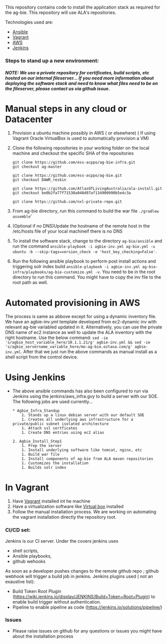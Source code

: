 This repository contains code to install the application stack as required for the ag-bie. This repository will use ALA's repositories.  

Technologies used are:
* [Ansible](https://www.ansible.com/)
* [Vagrant](https://www.vagrantup.com/)
* [AWS](https://aws.amazon.com/)
* [Jenkins](https://jenkins.io/)

### Steps to stand up a new environment: 

##### NOTE: We use a private repository for certificates, build scripts, etc hosted on our internal fileserver... If you need more information about deploying the software stack and need to know what files need to be on the fileserver, please contact us via github issue.

# Manual steps in any cloud or Datacenter

1. Provision a ubuntu machine possibly in AWS ( or elsewhere) ( If using Vagrant Oracle VirtualBox is used to automatically provision a VM) 
1. Clone the following repositories in your working folder on the local machine and checkout the specific SHA of the repositories

    ```
    git clone https://github.com/ess-acppo/ag-bie-infra.git
    git checkout ag-master

    git clone https://github.com/ess-acppo/ag-bie.git
    git checkout DAWR_reskin

    git clone https://github.com/AtlasOfLivingAustralia/ala-install.git
    git checkout be0b2fa77f71530a040d97af134900990b5e4c3a

    git clone https://github.com/nxl-private-repo.git
    ```
1. From ag-bie directory, run this command to build the war file `./gradlew assemble`'
1. (Optional if no DNS)Update the hostname of the remote host in the /etc/hosts file of your local machineif there is no DNS
1. To install the software stack, change to the directory `ag-bie/ansible` and run the command `ansible-playbook -i agbie-inv.yml ag-bie.yml -u ubuntu -b --skip-tags=version_check -e 'host_key_checking=False'`.
1. Run the following ansible playbook to perform post install actions and triggering solr index build `ansible-playbook -i agbie-inv.yml ag-bie-infra/playbooks/ag-bie-customize.yml -v`. You need to be in the root directory to run this command. You might have to copy the inv file to the root path as well.

# Automated provisioning in AWS
The process is same as abbove except for using a dynamic inventory file. We have an agbie-inv.yml template developed from ec2-dynamic inv with relevant ag-bie variabled updated in it. Alternatively, you can use the private DNS name of ec2 instance as well to update the ALA inventory with the right hostname. Use the below command:
`sed -ie 's/agbie_host_variable_here/10.1.1.21/g' agbie-inv.yml && sed -ie 's/agbie_servername_variable_here/mo-ag-bie.oztaxa.com/g' agbie-inv.yml`.
After that we just run the above commands as manual install as a shell script from the control device.

# Using Jenkins
* The above ansible commands has also been configured to run via Jenkins using the jenkins/aws_infra.gvy to build a server with our SOE. The following jobs are used currently...
    ```
    * Agbie_Infra_Standup
        1. Stands up a linux debian server with our default SOE
        1. Creates all underlying aws infrastructure for a private/public subnet isolated architecture
        1. Attach ssl certficates
        1. Create DNS entries using ec2 alias

    2. Agbie_Install_Step1
        1. Prep the server
        1. Install underlying software like tomcat, nginx, etc
        1. Build war file
        1. Install components of ag-bie from ALA maven repositories
        1. Customizes the installation
        1. Builds solr index
    ```

# In Vagrant
1. Have [Vagrant](https://www.vagrantup.com/) installed int he machine
1. Have a virtualization software like [Virtual box](https://www.virtualbox.org/) installed
1. Follow the manual installation process. We are working on automating the vagrant installation directly the repository root.

### CI/CD set:

Jenkins is our CI server. Under the covers jenkins uses 
* shell scripts, 
* Ansible playbooks, 
* github wehooks 

As soon as a developer pushes changes to the remote github repo ; github webhook will trigger a build job in jenkins. 
Jenkins plugins used ( not an exaustive list):
* Build Token Root Plugin (https://wiki.jenkins.io/display/JENKINS/Build+Token+Root+Plugin) to enable build trigger without authentication.
* Pipeline to enable pipeline as code (https://jenkins.io/solutions/pipeline/)

### Issues
* Please raise issues on github for any questions or issues you might have about the installation process